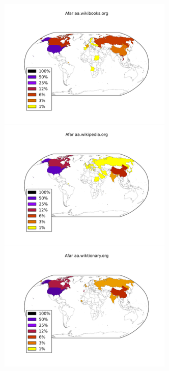 ![](/images/Afar-aa.wikibooks.org.png)
![](/images/Afar-aa.wikipedia.org.png)
![](/images/Afar-aa.wiktionary.org.png)
